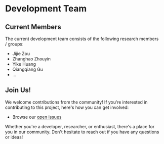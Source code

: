 # Development Team

## Current Members
The current development team consists of the following research members / groups:
- Jijie Zou
- Zhanghao Zhouyin
- Yike Huang
- Qiangqiang Gu
- ...

## Join Us!
We welcome contributions from the community! If you're interested in contributing to this project, here's how you can get involved:

- Browse our [open issues](https://github.com/DeePTB-Lab/dpnegf/issues)

Whether you're a developer, researcher, or enthusiast, there's a place for you in our community. Don't hesitate to reach out if you have any questions or ideas!

